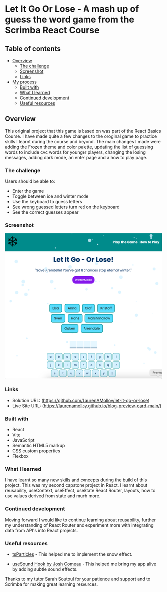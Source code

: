 # Let It Go Or Lose - A mash up of guess the word game from the Scrimba React Course

## Table of contents

- [Overview](#overview)
  - [The challenge](#the-challenge)
  - [Screenshot](#screenshot)
  - [Links](#links)
- [My process](#my-process)
  - [Built with](#built-with)
  - [What I learned](#what-i-learned)
  - [Continued development](#continued-development)
  - [Useful resources](#useful-resources)

## Overview

This original project that this game is based on was part of the React Basics Course. I have made quite a few changes to the oroginal game to practice skills I learnt during the course and beyond. The main changes I made were adding the Frozen theme and color palette, updating the list of guessing words to include cvc words for younger players, changing the losing messages, adding dark mode, an enter page and a how to play page.

### The challenge

Users should be able to:

- Enter the game
- Toggle between ice and winter mode
- Use the keyboard to guess letters
- See wrong guessed letters turn red on the keyboard
- See the correct guesses appear

### Screenshot

![](./src/assets/img/let_it_go.png)

### Links

- Solution URL: (https://github.com/LaurenAMolloy/let-it-go-or-lose)
- Live Site URL: (https://laurenamolloy.github.io/blog-preview-card-main/)

### Built with

- React
- Vite
- JavaScript
- Semantic HTML5 markup
- CSS custom properties
- Flexbox

### What I learned

I have learnt so many new skills and concepts during the build of this project. This was my second capstone project in React. I learnt about reusability, useContext, useEffect, useState React Router, layouts, how to use values derived from state and much more.

### Continued development

Moving forward I would like to continue learning about reusability, further my understanding of React Router and experiment more with integrating data from API's into React projects.

### Useful resources

- [tsParticles](https://particles.js.org/) - This helped me to implement the snow effect.

- [useSound Hook by Josh Comeau](https://www.joshwcomeau.com/react/announcing-use-sound-react-hook/) - This helped me bring my app alive by adding subtle sound effects.

Thanks to my tutor Sarah Soutoul for your patience and support and to Scrimba for making great learning resources.
